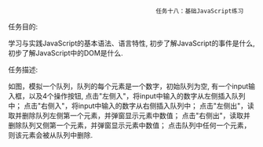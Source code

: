                                               任务十八：基础JavaScript练习
任务目的:

学习与实践JavaScript的基本语法、语言特性,
初步了解JavaScript的事件是什么,
初步了解JavaScript中的DOM是什么.

任务描述:

如图，模拟一个队列，队列的每个元素是一个数字，初始队列为空,
有一个input输入框，以及4个操作按钮,
点击"左侧入"，将input中输入的数字从左侧插入队列中；
点击"右侧入"，将input中输入的数字从右侧插入队列中；
点击"左侧出"，读取并删除队列左侧第一个元素，并弹窗显示元素中数值；
点击"右侧出"，读取并删除队列又侧第一个元素，并弹窗显示元素中数值；
点击队列中任何一个元素，则该元素会被从队列中删除.
